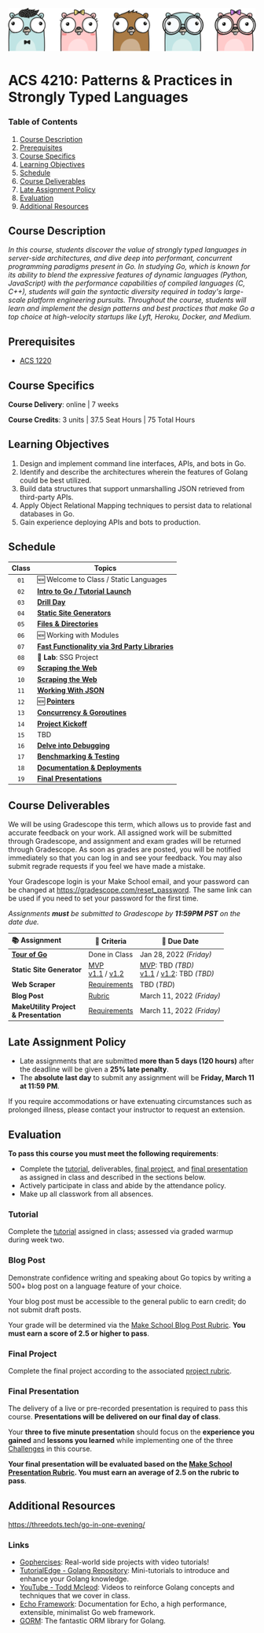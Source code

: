 ![gophers](https://raw.githubusercontent.com/ashleymcnamara/gophers/master/GOPHER_AVATARS.jpg)

# ACS 4210: Patterns & Practices in Strongly Typed Languages

<!-- omit in toc -->
### Table of Contents

1. [Course Description](#course-description)
1. [Prerequisites](#prerequisites)
1. [Course Specifics](#course-specifics)
1. [Learning Objectives](#learning-objectives)
1. [Schedule](#schedule)
1. [Course Deliverables](#course-deliverables)
1. [Late Assignment Policy](#late-assignment-policy)
1. [Evaluation](#evaluation)
1. [Additional Resources](#additional-resources)

## Course Description

_In this course, students discover the value of strongly typed languages in server-side architectures, and dive deep into performant, concurrent programming paradigms present in Go. In studying Go, which is known for its ability to blend the expressive features of dynamic languages (Python, JavaScript) with the performance capabilities of compiled languages (C, C++), students will gain the syntactic diversity required in today's large-scale platform engineering pursuits. Throughout the course, students will learn and implement the design patterns and best practices that make Go a top choice at high-velocity startups like Lyft, Heroku, Docker, and Medium._

## Prerequisites

- [ACS 1220](https://make.sc/acs1220)

## Course Specifics

**Course Delivery**: online | 7 weeks

**Course Credits**: 3 units | 37.5 Seat Hours | 75 Total Hours

## Learning Objectives

1. Design and implement command line interfaces, APIs, and bots in Go.
2. Identify and describe the architectures wherein the features of Golang could be best utilized.
3. Build data structures that support unmarshalling JSON retrieved from third-party APIs.
4. Apply Object Relational Mapping techniques to persist data to relational databases in Go.
5. Gain experience deploying APIs and bots to production.

## Schedule

<!-- **Course Dates:** Wednesday, January 19 through Friday, March 11, 2022 _(7 weeks)_<br>
**Class Times:** Monday, Wednesday, Friday at 6:30 - 7:20pm PST _(19 class sessions)_ -->

| Class | Topics                                                                    |
| :---: | ------------------------------------------------------------------------- |
| `01`  | 🆕 Welcome to Class / Static Languages                                     |
| `02`  | [**Intro to Go / Tutorial Launch**](Lessons/Tour.md)              |
| `03`  | **[Drill Day](Lessons/WarmUps.md)**                                       |
| `04`  | **[Static Site Generators](Lessons/SSGProject.md)**                       |
| `05`  | **[Files & Directories](Lessons/FilesDirectories.md)**                    |
| `06`  | 🆕 Working with Modules                                                    |
| `07`  | **[Fast Functionality via 3rd Party Libraries](Lessons/3rdPartyLibs.md)** |
| `08`  | 🔬 **Lab**: SSG Project                                                    |
| `09`  | **[Scraping the Web](Lessons/WebScraping.md)**                            |
| `10`  | **[Scraping the Web](Lessons/WebScraping.md)**                            |
| `11`  | **[Working With JSON](Lessons/JSON.md)**                                  |
| `12`  | 🆕 **[Pointers](Lessons/Pointers.md)**                                     |
| `13`  | **[Concurrency & Goroutines](Lessons/Lesson07.md)**                       |
| `14`  | **[Project Kickoff](Project/MakeUtility.md)**                             |
| `15`  | TBD                                                                       |
| `16`  | **[Delve into Debugging](Lessons/Lesson10.md)**                           |
| `17`  | **[Benchmarking & Testing](Lessons/Lesson09.md)**                         |
| `18`  | **[Documentation & Deployments](Lessons/DocsDeploy.md)**                  |
| `19`  | [**Final Presentations**](Project/MakeUtility.md)                         |

## Course Deliverables

We will be using Gradescope this term, which allows us to provide fast and accurate feedback on your work. All assigned work will be submitted through Gradescope, and assignment and exam grades will be returned through Gradescope. As soon as grades are posted, you will be notified immediately so that you can log in and see your feedback. You may also submit regrade requests if you feel we have made a mistake.

Your Gradescope login is your Make School email, and your password can be changed at https://gradescope.com/reset_password. The same link can be used if you need to set your password for the first time.

*Assignments **must** be submitted to Gradescope by **11:59PM PST** on the date due.*

| 📚   Assignment                                      | 🔗   Criteria                                                                                                                                                                         | 📆   Due Date                                                        |
| :-------------------------------------------------- | ------------------------------------------------------------------------------------------------------------------------------------------------------------------------------------ | ------------------------------------------------------------------- |
| **[Tour of Go](https://tour.golang.org/welcome/1)** | Done in Class                                                                                                                                                                        | Jan 28, 2022  *(Friday)*                                            |
| **Static Site Generator**                           | [MVP](https://github.com/Make-School-Labs/makesite#mvp)  <br />[v1.1](https://github.com/Make-School-Labs/makesite#v1.1) / [v1.2](https://github.com/Make-School-Labs/makesite#v1.2) | <u>MVP</u>: TBD *(TBD)*<br /><u>v1.1</u> / <u>v1.2</u>: TBD *(TBD)* |
| **Web Scraper**                                     | [Requirements](https://github.com/Tech-at-DU/makescraper)                                                                                                                            | TBD (*TBD*)                                                         |
| **Blog Post**                                       | [Rubric](https://docs.google.com/document/d/1p5A_FvkVDJ783kYlCwBDpdGbY3G50UUJBmHH2umrzoU/edit?usp=sharing)                                                                           | March 11, 2022 *(Friday)*                                           |
| **MakeUtility Project <br>& Presentation**          | [Requirements](Project/MakeUtility.md)                                                                                                                                               | March 11, 2022 *(Friday)*                                           |

## Late Assignment Policy

- Late assignments that are submitted **more than 5 days (120 hours)** after the deadline will be given a **25% late penalty**.
- The **absolute last day** to submit any assignment will be **Friday, March 11 at 11:59 PM**.

If you require accommodations or have extenuating circumstances such as prolonged illness, please contact your instructor to request an extension.

## Evaluation

**To pass this course you must meet the following requirements**:

- Complete the [tutorial](#tutorial), deliverables, [final project](#final-project), and [final presentation](#final-presentation) as assigned in class and described in the sections below.
- Actively participate in class and abide by the attendance policy.
- Make up all classwork from all absences.

<!-- omit in toc -->
### Tutorial

Complete the [tutorial](https://tour.golang.org) assigned in class; assessed via graded warmup during week two.

<!-- omit in toc -->
### Blog Post

Demonstrate confidence writing and speaking about Go topics by writing a 500+ blog post on a language feature of your choice.

Your blog post must be accessible to the general public to earn credit; do not submit draft posts.

Your grade will be determined via the [Make School Blog Post Rubric](https://docs.google.com/document/d/1T1oqHFoRo0kl7mPUTFupmsoEkLYltKsVgtqyGKDaCgY/edit). **You must earn a score of 2.5 or higher to pass**.

<!-- omit in toc -->
### Final Project

Complete the final project according to the associated [project rubric](Project/MakeUtility.md).

<!-- omit in toc -->
### Final Presentation

The delivery of a live or pre-recorded presentation is required to pass this course. **Presentations will be delivered on our final day of class**.

Your **three to five minute presentation** should focus on the **experience you gained** and **lessons you learned** while implementing one of the three [Challenges](#challenges) in this course.

**Your final presentation will be evaluated based on the [Make School Presentation Rubric](https://docs.google.com/document/d/1WTLcZNyvRGYDz5L8Kr8a0ILbFAyr92u85paoqGFjxPg/edit). You must earn an average of 2.5 on the rubric to pass**.

## Additional Resources

https://threedots.tech/go-in-one-evening/

<!-- omit in toc -->
### Links

- [Gophercises](https://gophercises.com/): Real-world side projects with video tutorials!
- [TutorialEdge - Golang Repository](https://github.com/elliotforbes/tutorialedge-v2/tree/master/content/golang): Mini-tutorials to introduce and enhance your Golang knowledge.
- [YouTube - Todd Mcleod](https://www.youtube.com/user/toddmcleod/playlists): Videos to reinforce Golang concepts and techniques that we cover in class.
- [Echo Framework](https://echo.labstack.com/guide): Documentation for Echo, a high performance, extensible, minimalist Go web framework.
- [GORM](http://doc.gorm.io/#): The fantastic ORM library for Golang.

